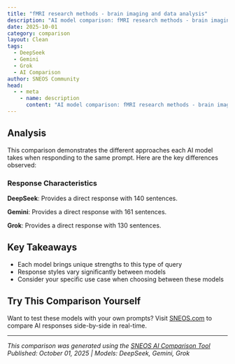 ```yaml
---
title: "fMRI research methods - brain imaging and data analysis"
description: "AI model comparison: fMRI research methods - brain imaging and data analysis..."
date: 2025-10-01
category: comparison
layout: Clean
tags:
  - DeepSeek
  - Gemini
  - Grok
  - AI Comparison
author: SNEOS Community
head:
  - - meta
    - name: description
      content: "AI model comparison: fMRI research methods - brain imaging and data analysis..."
---
```


<ChatComparison
  title="fMRI research methods - brain imaging and data analysis"
  prompt="fMRI research methods - brain imaging and data analysis"
  :responses='{"DeepSeek": "Of course. This is an excellent and complex topic. Here is a comprehensive overview of fMRI research methods, covering both brain imaging and data analysis, designed to be accessible to someone new to the field while still providing depth.\n\n### Part 1: The Basics of fMRI Imaging\n\n**What is fMRI?**\nFunctional Magnetic Resonance Imaging (fMRI) is a non-invasive neuroimaging technique that measures and maps brain activity by detecting changes in blood flow and oxygenation. It does not measure neural activity directly but infers it through a correlate.\n\n#### The Core Principle: The BOLD Signal\n\nThe fundamental concept behind most fMRI is the **Blood-Oxygen-Level-Dependent (BOLD) contrast**.\n\n1. **Neurovascular Coupling:** When a specific brain region becomes active, the neurons there consume more oxygen.\n2. **Hemodynamic Response:** The body overcompensates for this demand by sending a surge of oxygenated blood to the area. This response is delayed, taking about 2-6 seconds to peak after the neural event.\n3. **Magnetic Property Difference:** Oxygenated blood (oxyhemoglobin) is diamagnetic, while deoxygenated blood (deoxyhemoglobin) is paramagnetic. This difference affects the MRI signal.\n4. **The BOLD Signal:** The influx of oxygenated blood *lowers* the concentration of deoxygenated blood. This reduction in deoxygenated blood leads to a *stronger* MRI signal in that area. This increased signal is the **BOLD signal**.\n\nIn short: **More brain activity \u2192 Increased blood flow \u2192 Less deoxygenated blood \u2192 Stronger BOLD signal.**\n\n#### Key Imaging Parameters\n\n* **Voxels:** The brain is divided into thousands of tiny 3D cubes called **voxels** (volume pixels). Each voxel (e.g., 3x3x3 mm) is the fundamental unit of analysis, and the BOLD signal is measured for each one over time.\n* **TR (Repetition Time):** The time it takes to acquire one full 3D image (or \u0022volume\u0022) of the brain. A typical TR is 2 seconds. This determines the temporal resolution.\n* **TE (Echo Time):** The time between the delivery of the radiofrequency pulse and the recording of the signal. It is optimized to maximize BOLD contrast.\n* **Spatial Resolution:** The size of the voxels. Higher resolution (smaller voxels) provides more precise localization but requires longer scan times or a stronger magnet.\n* **Temporal Resolution:** The speed at which you can measure changes in brain activity. Limited by the sluggish hemodynamic response (the BOLD signal is slow compared to neural firing).\n\n---\n\n### Part 2: Experimental Design\n\nHow do we use fMRI to answer research questions? It hinges on the experimental design.\n\n#### 1. Block Design\n* **How it works:** Stimuli or tasks of the same type are grouped into blocks (e.g., 30 seconds of viewing faces, alternated with 30 seconds of viewing houses).\n* **Advantages:** Generates a strong, robust BOLD signal that is easy to detect. Statistically powerful.\n* **Disadvantages:** Poor temporal precision. It\u0027s hard to separate the brain\u0027s response to individual stimuli within a block. Predictable for participants.\n\n#### 2. Event-Related Design\n* **How it works:** Individual, discrete stimuli or trials are presented in a randomized or jittered order, with varying intervals between them.\n* **Advantages:** Allows analysis of the BOLD response to a single event. Less predictable for participants. Can model trials based on participant behavior (e.g., correct vs. incorrect responses).\n* **Disadvantages:** The signal for a single trial is weaker and noisier, requiring more trials and sophisticated analysis.\n\n#### 3. Naturalistic Stimuli Design\n* **How it works:** Participants are scanned while watching a movie, listening to a story, or even during rest (\u0022resting-state fMRI\u0022).\n* **Advantages:** High ecological validity; it studies the brain in a more natural, dynamic state.\n* **Disadvantages:** Complex analysis, as there is no simple \u0022on/off\u0022 condition. Often uses inter-subject correlation (ISC) to find brain areas where activity is synchronized across viewers.\n\n---\n\n### Part 3: The fMRI Data Analysis Pipeline\n\nThe raw data from the scanner is not a pretty brain map. It undergoes a extensive multi-step processing pipeline before any statistical testing. This is typically done using software like **SPM**, **FSL**, **AFNI**, or **FreeSurfer**.\n\n#### Preprocessing: Cleaning and Standardizing the Data\n\nThe goal of preprocessing is to remove noise and artifacts and to align all data into a common space to enable group analysis.\n\n1. **Slice Timing Correction:** Corrects for the fact that different slices within a single 3D volume are acquired at slightly different times.\n2. **Realignment (Motion Correction):** Participants always move a little bit in the scanner. This step estimates and corrects for this head motion by aligning all volumes to a reference (e.g., the first volume).\n3. **Coregistration:** Aligns the functional (fMRI) data with a high-resolution anatomical (T1) scan of the same participant for better localization.\n4. **Normalization (Spatial Normalization):** Warps each individual\u0027s brain to a standard template brain (e.g., MNI space). This allows researchers to compare brain activity across different participants and perform group-level statistics.\n5. **Spatial Smoothing:** The data is blurred slightly using a Gaussian kernel. This increases the signal-to-noise ratio and helps meet the statistical assumptions of the next steps.\n6. **Temporal Filtering:** Removes very slow drifts in the signal (e.g., due to scanner drift) and high-frequency noise.\n\n#### Statistical Analysis: Finding \u0022Activation\u0022\n\nThis is where we test our hypotheses about where and when the brain is active.\n\n##### A. First-Level (Subject-Level) Analysis\n* **Goal:** To find which voxels in *each individual\u0027s* brain are activated by the experimental task.\n* **Method:**\n 1. **Model Specification:** The researcher creates a statistical model (usually a **General Linear Model - GLM**) for each voxel\u0027s time series.\n 2. **Regressors:** The model includes predictors (regressors) that represent the expected BOLD response for each experimental condition (e.g., \u0022Face viewing\u0022 vs. \u0022House viewing\u0022). This expected response is created by convolving the task timing with a model of the hemodynamic response function (HRF).\n 3. **Parameter Estimation:** The model is fitted to the actual data to find the \u0022beta weight\u0022 for each regressor. A large, positive beta weight for the \u0022Faces\u0022 regressor means that voxel\u0027s signal increased a lot during face viewing.\n 4. **Contrasts:** Researchers then create \u0022contrasts\u0022 to compare conditions (e.g., [Faces] - [Houses]). This produces a statistical map (e.g., a T-map) for each participant, showing which voxels are significantly more active for Faces than Houses.\n\n##### B. Second-Level (Group-Level) Analysis\n* **Goal:** To combine the individual contrast maps to make inferences about the population.\n* **Method:** The contrast maps from all participants are entered into a group-level statistical model (e.g., a one-sample t-test). This produces a final group-level statistical map that shows brain regions consistently activated across all participants.\n\n##### C. Multiple Comparisons Correction\n* **The Problem:** With ~100,000 voxels tested, a standard statistical threshold (e.g., p \u003C 0.05) would yield thousands of \u0022significant\u0022 activations just by chance (false positives).\n* **The Solution:** The significance threshold must be corrected. Common methods include:\n * **Family-Wise Error (FWE) Rate:** Controls the chance of *any* false positive across the entire brain. Very strict.\n * **False Discovery Rate (FDR):** Controls the *proportion* of false positives among the voxels declared active. Less strict than FWE.\n * **Cluster-Based Correction:** First, a lenient threshold is applied to individual voxels. Then, only *clusters* of contiguous activated voxels that are larger than a certain size (determined by Monte Carlo simulation) are considered significant.\n\n#### Beyond the GLM: Advanced Analysis Methods\n\n1. **Functional Connectivity:** Asks \u0022How do different brain regions communicate?\u0022\n * **Seed-Based:** Correlates the time series of a pre-defined \u0022seed\u0022 region with the time series of every other voxel in the brain.\n * **Independent Component Analysis (ICA):** A data-driven approach that decomposes the fMRI data into spatially independent networks (e.g., the Default Mode Network, Salience Network) that have synchronized activity.\n\n2. **Multivoxel Pattern Analysis (MVPA) / Machine Learning:** Instead of looking at one voxel at a time, MVPA considers the pattern of activity across many voxels.\n * **Goal:** To see if the brain contains *information* about a stimulus or state.\n * **Method:** A classifier (e.g., a support vector machine) is trained to distinguish between patterns of brain activity associated with different conditions (e.g., viewing cats vs. dogs). If the classifier can accurately predict the condition on new data, it means the spatial pattern of activity is diagnostic.\n\n3. **Psychophysiological Interaction (PPI):** A method to see how the functional connectivity between two regions changes depending on a task or psychological context.\n\n### Summary and Key Challenges\n\n* **fMRI is Indirect:** It measures blood", "Gemini": "Okay, let\u0027s break down fMRI research methods, focusing on brain imaging and data analysis. This is a complex field, but I\u0027ll aim for a clear and comprehensive overview.\n\n**I. What is fMRI?**\n\n* **Functional Magnetic Resonance Imaging:** A neuroimaging technique used to visualize brain activity.\n* **How it Works:** fMRI detects changes in blood flow in the brain. The fundamental principle is that when a brain area is more active, it consumes more oxygen, and to meet this increased demand, blood flow to that area increases. fMRI doesn\u0027t directly measure neuronal activity, but the blood flow changes (hemodynamic response) are highly correlated with it.\n* **Key Measure: BOLD Signal (Blood-Oxygen-Level Dependent):** fMRI primarily measures the BOLD signal. Deoxygenated hemoglobin is paramagnetic (distorts magnetic fields), while oxygenated hemoglobin is diamagnetic (less distortion). Changes in the ratio of these two affect the MR signal, which is detected by the scanner. Increased neural activity leads to increased oxygenated hemoglobin, reducing the distortion and increasing the MR signal (a brighter spot on the image).\n\n**II. Brain Imaging: The Acquisition Process**\n\n1. **Participants and Ethical Considerations:**\n\n * **Informed Consent:** Participants must be fully informed about the procedure, potential risks, and the research goals.\n * **Screening:** Participants are screened for contraindications (e.g., metal implants, pregnancy) due to the strong magnetic field.\n * **Safety:** MRI environments are carefully controlled to ensure participant safety.\n\n2. **The MRI Scanner:**\n\n * **Strong Magnet:** fMRI uses a powerful magnet (typically 1.5T, 3T, or 7T) to align the nuclear spins of hydrogen atoms in the body. Stronger magnets generally yield better signal-to-noise ratio.\n * **Radiofrequency (RF) Coils:** RF coils emit and receive radio waves that are used to manipulate and detect the aligned hydrogen atoms. Different coils are used for transmitting and receiving signals.\n * **Gradient Coils:** Gradient coils are used to create spatial variations in the magnetic field, which allow the scanner to localize the signals and create images.\n\n3. **Data Acquisition Parameters:**\n\n * **Sequence Type:** Most fMRI studies use echo-planar imaging (EPI) sequences because they are fast, which is crucial for capturing the rapid changes in the BOLD signal.\n * **Repetition Time (TR):** The time between successive excitations of the same slice. A shorter TR allows for more frequent sampling of the brain\u0027s activity, but also limits the number of slices that can be acquired. Typical TRs range from 1-3 seconds.\n * **Echo Time (TE):** The time between the excitation pulse and the peak of the signal. TE is chosen to maximize sensitivity to the BOLD effect (typically around 30ms at 3T).\n * **Flip Angle:** The angle at which the magnetization vector is rotated by the RF pulse.\n * **Voxel Size:** The size of the 3D \u0022pixels\u0022 in the image. Smaller voxels provide higher spatial resolution but lower signal-to-noise ratio. Common voxel sizes are 2-4 mm isotropic.\n * **Number of Slices:** The number of slices acquired to cover the entire brain.\n * **Slice Thickness:** The thickness of each slice.\n * **Slice Orientation:** The orientation of the slices (e.g., axial, coronal, sagittal).\n * **Field of View (FOV):** The area of the image being acquired.\n * **Number of Volumes:** The total number of brain images acquired during the experiment. This depends on the length of the experiment and the TR.\n\n4. **Experimental Design:**\n\n * **Block Design:** Participants perform a task for a sustained period (e.g., 20 seconds), followed by a rest period. This design provides good statistical power for detecting task-related activity.\n * **Event-Related Design:** Stimuli or events are presented in a rapid, randomized order. This design allows for the examination of the neural response to individual events. Requires more sophisticated statistical analysis.\n * **Resting-State fMRI:** Participants simply lie in the scanner and do not perform any specific task. This design is used to study intrinsic brain activity and functional connectivity.\n\n5. **Stimulus Presentation and Response Recording:**\n\n * **Visual Stimuli:** Presented on a screen that the participant views through a mirror mounted on the head coil.\n * **Auditory Stimuli:** Presented through headphones or earplugs.\n * **Tactile Stimuli:** Delivered using tactile stimulators.\n * **Response Recording:** Participants typically respond by pressing buttons on a response box. Reaction time and accuracy are recorded.\n\n**III. Data Analysis: From Raw Images to Meaningful Results**\n\n1. **Preprocessing:** A series of steps to clean and prepare the fMRI data for statistical analysis.\n\n * **Slice Timing Correction:** Corrects for the fact that slices are acquired at different times within each TR. This is especially important for event-related designs and long TRs.\n * **Realignment (Motion Correction):** Corrects for head movement during the scan. This is crucial because even small movements can introduce significant noise into the data. Algorithms estimate and correct for translations and rotations of the head.\n * **Coregistration:** Aligns the functional images to a high-resolution anatomical image (usually a T1-weighted image). This allows for accurate localization of brain activity.\n * **Normalization:** Warping individual brains to a standard template (e.g., MNI or Talairach) so that data can be compared across participants. This involves nonlinear transformations to match the shape and size of each brain to the template.\n * **Smoothing:** Applies a Gaussian filter to the images to blur them slightly. This increases the signal-to-noise ratio and accounts for individual differences in brain anatomy. The amount of smoothing is typically specified by the full-width at half-maximum (FWHM) of the Gaussian kernel.\n * **Artifact Removal:** Identifies and removes artifacts in the data, such as those caused by scanner noise, physiological noise (e.g., heart rate, respiration), and movement artifacts. Independent Component Analysis (ICA) is a common technique for artifact removal.\n\n2. **Statistical Analysis (First-Level Analysis):** Analyzes the data from each individual participant.\n\n * **General Linear Model (GLM):** The most common statistical model used in fMRI. The GLM models the BOLD signal as a linear combination of explanatory variables (regressors) that represent the experimental conditions.\n * **Design Matrix:** A matrix that specifies the timing and duration of each experimental condition.\n * **Convolving with Hemodynamic Response Function (HRF):** The regressors are convolved with a canonical HRF to account for the delayed and smoothed nature of the BOLD response.\n * **Contrast Maps:** Statistical maps that show the difference in brain activity between different experimental conditions. For example, a contrast map might show the brain regions that are more active during a working memory task compared to a control task.\n * **Statistical Parametric Maps (SPMs):** The contrast maps are converted into statistical parametric maps, which show the t-values or z-scores associated with each voxel. These maps are then thresholded to identify regions of significant activity.\n\n3. **Statistical Analysis (Second-Level Analysis):** Analyzes the data across a group of participants.\n\n * **Group-Level GLM:** A GLM is used to analyze the contrast maps from the first-level analysis. This allows researchers to identify brain regions that show consistent activity across participants.\n * **Fixed-Effects Analysis:** Assumes that all participants have the same underlying effect. This analysis is more sensitive but less generalizable.\n * **Random-Effects Analysis:** Treats participants as a random sample from the population. This analysis is more generalizable but less sensitive.\n * **Non-Parametric Methods:** These are used when the assumptions of parametric tests are not met (e.g., the data are not normally distributed).\n * **Regions of Interest (ROI) Analysis:** Focuses on the activity in specific brain regions that are hypothesized to be involved in the task. This approach can increase statistical power.\n\n4. **Multiple Comparisons Correction:**\n\n * **Problem:** fMRI involves testing a large number of voxels (e.g., hundreds of thousands), which increases the risk of false positives.\n * **Methods:** Several methods are used to correct for multiple comparisons, including:\n * **Family-Wise Error (FWE) Correction:** Controls the probability of making at least one false positive across the entire brain. Bonferroni correction is a simple but conservative FWE correction method.\n * **False Discovery Rate (FDR) Correction:** Controls the expected proportion of false positives among the rejected hypotheses. FDR correction is less conservative than FWE correction.\n * **Cluster-Based Thresholding:** Identifies clusters of contiguous voxels that exceed a certain threshold. This approach can increase statistical power while controlling for false positives.\n\n5. **Visualization and Interpretation:**\n\n * **Overlaying Activation Maps on Anatomical Images:** The significant activation maps are overlaid on high-resolution anatomical images to visualize the location of the brain activity.\n * **Reporting Results:** The results are typically reported in terms of the brain regions that show significant activity, the magnitude of the activity, and the statistical significance.\n * **Careful Interpretation:** It is important to interpret fMRI results cautiously, considering the limitations of the technique and the potential for confounding factors. Correlation does not equal causation!\n\n**IV. Advanced fMRI Techniques**\n\n* **Multivariate Pattern Analysis (MVPA):** Uses machine learning algorithms to decode mental states from patterns of brain activity. More sensitive than univariate GLM.\n* **Dynamic Causal Modeling (DCM):** A technique for modeling the causal relationships between brain regions.\n* **Resting-State Functional Connectivity:** Examines the correlations in brain activity between different regions during rest.\n* **Arterial Spin Labeling (ASL):** An alternative to BOLD fMRI that directly measures cerebral blood flow.\n* **fMRI Adaptation:** Uses repeated presentation of stimuli to investigate neural representations.\n* **Real-Time fMRI:** Provides feedback to participants about their brain activity, which can be used for neurofeedback training.\n* **Multi-modal Imaging:** Combining fMRI with other techniques (e.g., EEG, TMS, MEG) to gain a more complete understanding of brain function.\n\n**V. Software Packages**\n\nSeveral software packages are commonly used for fMRI data analysis, including:\n\n* **SPM (Statistical Parametric Mapping):** A widely used toolbox for MATLAB.\n* **FSL (FMRIB Software Library):** A comprehensive software package developed at the University of Oxford.\n* **AFNI (Analysis of Functional NeuroImages):** A powerful software package developed at the National Institute of Mental Health.\n* **BrainVoyager:** A commercial software package with a user-friendly interface.\n* **Nipype:** A Python-based framework for automating neuroimaging workflows.\n\n**VI. Limitations of fMRI**\n\n* **Temporal Resolution:** fMRI has relatively poor temporal resolution compared to EEG or MEG (on the order of seconds).\n* **Spatial Resolution:** fMRI\u0027s spatial resolution is limited by the size of the voxels and the blurring introduced by smoothing.\n* **Indirect Measure of Neural Activity:** fMRI measures the BOLD signal, which is an indirect measure of neural activity.\n* **Susceptibility Artifacts:** fMRI is susceptible to artifacts caused by air-tissue interfaces (e.g., in the orbitofrontal cortex and temporal lobes).\n* **Cost and Accessibility:** fMRI scanners are expensive and require specialized expertise to operate.\n* **Correlation vs. Causation:** fMRI studies can only establish correlations between brain activity and behavior, not causation.\n\n**VII. Key Considerations for fMRI Research**\n\n* **Well-Defined Research Question:** A clear and specific research question is essential for designing an effective fMRI study.\n* **Appropriate Experimental Design:** The experimental design should be carefully chosen to address the research question.\n* **Rigorous Data Analysis:** The data should be analyzed using appropriate statistical methods and multiple comparisons correction.\n* **Careful Interpretation:** The results should be interpreted cautiously, considering the limitations of the technique and the potential for confounding factors.\n* **Replication:** Replication of findings across multiple studies is crucial for validating fMRI results.\n* **Transparency and Open Science:** Sharing data and analysis scripts can promote transparency and reproducibility in fMRI research.\n\n**In summary, fMRI is a powerful tool for investigating brain function, but it requires careful experimental design, rigorous data analysis, and cautious interpretation. It\u0027s a complex field, but hopefully this overview provides a solid foundation for understanding fMRI research methods.**\n\nDo you have any specific questions about any of these aspects? For example, are you interested in:\n\n* A specific preprocessing step?\n* A particular experimental design?\n* A certain type of statistical analysis?\n* The comparison of fMRI to other neuroimaging techniques?\n", "Grok": "Functional Magnetic Resonance Imaging (fMRI) is a powerful, non-invasive neuroimaging technique used to study brain activity by measuring changes in blood flow related to neural activity. It is widely used in cognitive neuroscience, psychology, and clinical research to investigate brain function and connectivity. Below is an overview of fMRI research methods, including brain imaging techniques and data analysis approaches.\n\n---\n\n### **1. Principles of fMRI**\nfMRI is based on the **Blood Oxygen Level Dependent (BOLD) signal**, which reflects changes in blood oxygenation resulting from neural activity. When a brain region becomes active, it consumes more oxygen, leading to a localized increase in blood flow. This change in the ratio of oxygenated to deoxygenated hemoglobin alters the magnetic properties detected by the MRI scanner, producing the BOLD signal.\n\n- **Temporal Resolution:** fMRI has a moderate temporal resolution (on the order of seconds), as the BOLD signal lags behind neural activity by 2-6 seconds.\n- **Spatial Resolution:** fMRI offers high spatial resolution (typically 1-3 mm per voxel), allowing precise localization of brain activity.\n\n---\n\n### **2. fMRI Research Design**\nfMRI studies typically involve designing experiments to elicit specific brain activity. Common paradigms include:\n\n- **Task-Based fMRI:** Participants perform specific tasks (e.g., motor, cognitive, or sensory) while in the scanner to map brain regions associated with those tasks. Designs include:\n - **Block Design:** Alternating periods of task and rest (e.g., 20 seconds of finger tapping, 20 seconds of rest).\n - **Event-Related Design:** Short, discrete stimuli or tasks are presented with varying intervals to measure the hemodynamic response to individual events.\n- **Resting-State fMRI:** Participants lie still without performing any specific task, allowing researchers to study intrinsic brain connectivity and networks (e.g., the default mode network).\n- **Naturalistic Paradigms:** Participants are exposed to real-world stimuli (e.g., watching a movie) to study brain activity in more ecologically valid contexts.\n\n---\n\n### **3. Brain Imaging: Data Acquisition**\nfMRI data acquisition involves several key steps and considerations:\n\n#### **a. MRI Scanner and Hardware**\n- **Field Strength:** Most fMRI studies use 1.5T or 3T MRI scanners, though 7T scanners are increasingly used for higher resolution.\n- **Sequences:** Echo-Planar Imaging (EPI) is the most common sequence for fMRI due to its fast acquisition speed, though other sequences like spiral imaging may be used.\n- **Field of View (FOV) and Voxel Size:** Researchers balance spatial resolution (smaller voxels) with signal-to-noise ratio (SNR). Typical voxel sizes are 2-3 mm\u00B3.\n- **Repetition Time (TR):** The time between successive acquisitions of brain volumes (usually 1-3 seconds). Shorter TRs improve temporal resolution but may reduce SNR.\n\n#### **b. Participant Preparation**\n- **Screening:** Ensure participants are safe for MRI (no metal implants, claustrophobia concerns).\n- **Instructions:** Participants are briefed on tasks and instructed to minimize head movement, as even small movements can introduce artifacts.\n- **Comfort:** Use padding or head restraints to reduce motion and ensure participant comfort during long scans.\n\n#### **c. Artifacts and Noise**\n- **Motion Artifacts:** Head movement can distort data; corrected during preprocessing.\n- **Physiological Noise:** Heartbeat and respiration can affect the BOLD signal; often mitigated using physiological monitoring or data correction.\n- **Scanner Drift:** Gradual changes in signal over time; corrected during analysis.\n\n---\n\n### **4. Data Analysis**\nfMRI data analysis is a multi-step process to extract meaningful information from raw brain imaging data. It typically involves the following stages:\n\n#### **a. Preprocessing**\nPreprocessing corrects for artifacts and prepares data for statistical analysis. Common steps include:\n1. **Realignment (Motion Correction):** Aligns all volumes in a time series to correct for head motion using rigid-body transformations.\n2. **Slice-Timing Correction:** Adjusts for differences in acquisition time across slices within a volume, especially important for event-related designs.\n3. **Normalization:** Maps individual brain images to a standard template (e.g., MNI space) to allow group comparisons, using anatomical reference images (e.g., T1-weighted scans).\n4. **Smoothing:** Applies a Gaussian kernel to increase SNR and account for small anatomical differences across participants. Typical kernel sizes are 4-8 mm Full Width at Half Maximum (FWHM).\n5. **Temporal Filtering:** Removes low-frequency drifts (e.g., scanner drift) and sometimes high-frequency noise (e.g., physiological artifacts).\n\n#### **b. Statistical Modeling**\nThe goal is to identify brain regions associated with specific tasks or conditions.\n- **General Linear Model (GLM):** Most common approach for task-based fMRI. The BOLD signal in each voxel is modeled as a linear combination of task-related regressors (e.g., task timing convolved with a hemodynamic response function, HRF) and nuisance regressors (e.g., motion parameters).\n - Outputs: Beta weights (effect sizes) for each condition and statistical maps (e.g., t-maps or z-maps) showing significant activation.\n- **Multiple Comparisons Correction:** Adjusts for the large number of voxels tested (e.g., using Family-Wise Error [FWE] correction, False Discovery Rate [FDR], or cluster-based thresholding).\n- **Region of Interest (ROI) Analysis:** Focuses on specific brain regions rather than whole-brain analysis, often based on prior hypotheses.\n\n#### **c. Connectivity Analysis (Resting-State fMRI)**\n- **Seed-Based Correlation:** Measures the correlation of BOLD signal fluctuations between a seed region and other brain areas to identify functional connectivity.\n- **Independent Component Analysis (ICA):** Identifies independent networks of brain activity (e.g., default mode network) without a predefined seed.\n- **Graph Theory Analysis:** Models the brain as a network of nodes (regions) and edges (connections) to study large-scale brain organization.\n\n#### **d. Advanced Analysis Techniques**\n- **Multivariate Pattern Analysis (MVPA):** Uses machine learning to decode patterns of brain activity associated with specific stimuli or conditions (e.g., distinguishing between object categories).\n- **Dynamic Causal Modeling (DCM):** Investigates effective connectivity, modeling how brain regions influence each other during a task.\n- **Real-Time fMRI (rt-fMRI):** Provides immediate feedback of brain activity, often used in neurofeedback studies.\n\n#### **e. Software Tools**\nCommon tools for fMRI data analysis include:\n- **SPM (Statistical Parametric Mapping):** Widely used for preprocessing and GLM analysis.\n- **FSL (FMRIB Software Library):** Tools for preprocessing, GLM, and connectivity analysis.\n- **AFNI (Analysis of Functional NeuroImages):** Focuses on preprocessing and advanced statistical modeling.\n- **FreeSurfer:** Primarily for structural MRI processing and cortical surface reconstruction.\n- **Python/MATLAB-Based Tools:** Libraries like Nilearn (Python) and custom MATLAB scripts for advanced analyses (e.g., MVPA).\n\n---\n\n### **5. Interpretation and Reporting**\n- **Activation Maps:** Report brain regions showing significant activity, often overlaid on a standard brain template (e.g., MNI space).\n- **Effect Sizes:** Quantify the magnitude of BOLD signal changes in activated regions.\n- **Connectivity Results:** Describe functional or effective connectivity between regions.\n- **Limitations:** Acknowledge potential confounds (e.g., participant motion, BOLD signal lag, small sample sizes) and avoid over-interpretation of reverse inference (inferring mental processes solely from brain activation).\n\n---\n\n### **6. Challenges and Considerations in fMRI Research**\n- **Reproducibility:** Variability in experimental design, analysis pipelines, and participant populations can affect results. Standardizing methods and sharing data (e.g., via Open Science initiatives) helps address this.\n- **Individual Differences:** Brain anatomy and function vary across individuals, necessitating group-level analyses or individualized approaches.\n- **Ethical Concerns:** Ensure participant consent, data privacy, and careful interpretation of results to avoid stigmatization or misuse.\n- **Cost and Accessibility:** fMRI is expensive and requires specialized equipment and expertise, limiting its availability in some settings.\n\n---\n\n### **7. Applications of fMRI**\n- **Cognitive Neuroscience:** Mapping brain regions involved in perception, memory, decision-making, and emotion.\n- **Clinical Research:** Studying brain alterations in disorders like depression, schizophrenia, and Alzheimer\u0027s disease, as well as guiding surgical planning (e.g., identifying eloquent cortex).\n- **Neurofeedback:** Training individuals to modulate brain activity for therapeutic purposes (e.g., in anxiety or ADHD).\n- **Neuromarketing and Social Neuroscience:** Investigating consumer behavior and social interactions through brain activity.\n\n---\n\nfMRI is a cornerstone of modern neuroscience, offering insights into the dynamic workings of the human brain. However, it requires careful experimental design, rigorous data analysis, and thoughtful interpretation to ensure valid and meaningful conclusions. If you\u0027d like to dive deeper into a specific aspect (e.g., resting-state analysis or MVPA), feel free to ask!"}' 
  published-date="12:00"
/>

## Analysis

This comparison demonstrates the different approaches each AI model takes when responding to the same prompt. Here are the key differences observed:

### Response Characteristics

**DeepSeek**: Provides a direct response with 140 sentences. 

**Gemini**: Provides a direct response with 161 sentences. 

**Grok**: Provides a direct response with 130 sentences. 

## Key Takeaways

- Each model brings unique strengths to this type of query
- Response styles vary significantly between models
- Consider your specific use case when choosing between these models

## Try This Comparison Yourself

Want to test these models with your own prompts? Visit [SNEOS.com](https://sneos.com) to compare AI responses side-by-side in real-time.

---

*This comparison was generated using the [SNEOS AI Comparison Tool](https://sneos.com)*
*Published: October 01, 2025 | Models: DeepSeek, Gemini, Grok*
